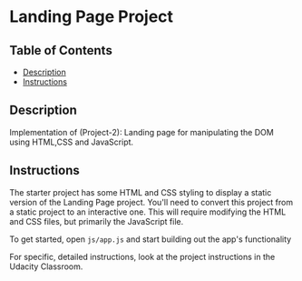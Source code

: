 # Landing Page Project

## Table of Contents

* [Description](#description)
* [Instructions](#instructions)

## Description

Implementation of (Project-2): Landing page for manipulating the DOM using HTML,CSS and JavaScript.

## Instructions

The starter project has some HTML and CSS styling to display a static version of the Landing Page project. You'll need to convert this project from a static project to an interactive one. This will require modifying the HTML and CSS files, but primarily the JavaScript file.

To get started, open `js/app.js` and start building out the app's functionality

For specific, detailed instructions, look at the project instructions in the Udacity Classroom.